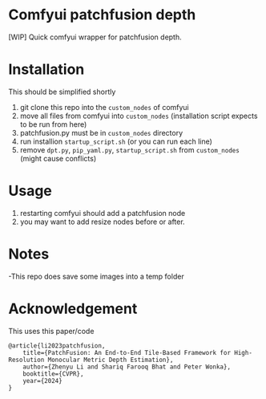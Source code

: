 # Comfyui patchfusion depth
[WIP] Quick comfyui wrapper for patchfusion depth.

# Installation 
This should be simplified shortly
1. git clone this repo into the `custom_nodes` of comfyui
2. move all files from comfyui into `custom_nodes` (installation script expects to be run from here)
3. patchfusion.py must be in `custom_nodes` directory
4. run installion `startup_script.sh` (or you can run each line)
5. remove `dpt.py`, `pip_yaml.py`, `startup_script.sh` from `custom_nodes` (might cause conflicts)

# Usage
1. restarting comfyui should add a patchfusion node
2. you may want to add resize nodes before or after.

# Notes
-This repo does save some images into a temp folder

# Acknowledgement
This uses this paper/code
```
@article{li2023patchfusion,
    title={PatchFusion: An End-to-End Tile-Based Framework for High-Resolution Monocular Metric Depth Estimation}, 
    author={Zhenyu Li and Shariq Farooq Bhat and Peter Wonka},
    booktitle={CVPR},
    year={2024}
}
```

